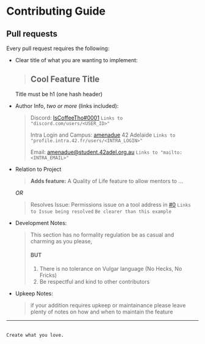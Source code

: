 # Contributing Guide
## Pull requests
Every pull request requires the following:
* Clear title of what you are wanting to implement:
	> ## Cool Feature Title
	Title must be h1 (one hash header)
* Author Info, *two or more* (links included):
	> Discord: [IsCoffeeTho#0001](https://discord.com/users/274012313785466881)
	> `Links to "discord.com/users/<USER_ID>"`
	>
	> Intra Login and Campus: [amenadue](https://profile.intra.42.fr/users/amenadue) 42 Adelaide
	> `Links to "profile.intra.42.fr/users/<INTRA_LOGIN>"`
	>
	> Email: [amenadue@student.42adel.org.au](mailto:amenadue@student.42adel.org.au)
	> `Links to "mailto:<INTRA_EMAIL>"`
* Relation to Project
	> **Adds feature:** A Quality of Life feature to allow mentors to ...
	
	*OR*

	> Resolves Issue: Permissions issue on a tool address in [#0](PULL_REQUEST_TEMPLATE.md)
	> `Links to Issue being resolved`
	> `Be clearer than this example`
* Development Notes:
	> This section has no formality regulation
	> be as casual and charming as you please,
	> #### BUT
	> 1. There is no tolerance on Vulgar language (No Hecks, No Fricks)
	> 2. Be respectful and kind to other contributors
* Upkeep Notes:
	> if your addition requires upkeep or maintainance
	> please leave plenty of notes on how and when to maintain the feature
___
\
`Create what you love.` 